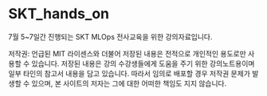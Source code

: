 # SKT_hands_on
7월 5~7일간 진행되는 SKT MLOps 전사교육을 위한 강의자료입니다.

저작권: 언급된 MIT 라이센스와 더불어 저장된 내용은 전적으로 개인적인 용도로만 사용할 수 있습니다. 저장된 내용은 강의 수강생들에게 도움을 주기 위한 강의노트용이며 일부 타인의 참고서 내용을 담고 있습니다. 따라서 임의로 배포할 경우 저작권 문제가 발생할 수 있으며, 본 사이트의 저자는 그에 대한 어떠한 책임도 지지 않습니다.
